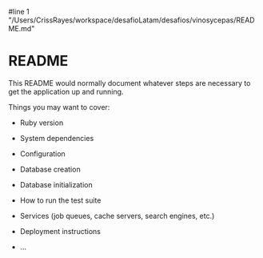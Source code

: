 #line 1 "/Users/CrissRayes/workspace/desafioLatam/desafios/vinosycepas/README.md"
# README

This README would normally document whatever steps are necessary to get the
application up and running.

Things you may want to cover:

* Ruby version

* System dependencies

* Configuration

* Database creation

* Database initialization

* How to run the test suite

* Services (job queues, cache servers, search engines, etc.)

* Deployment instructions

* ...
